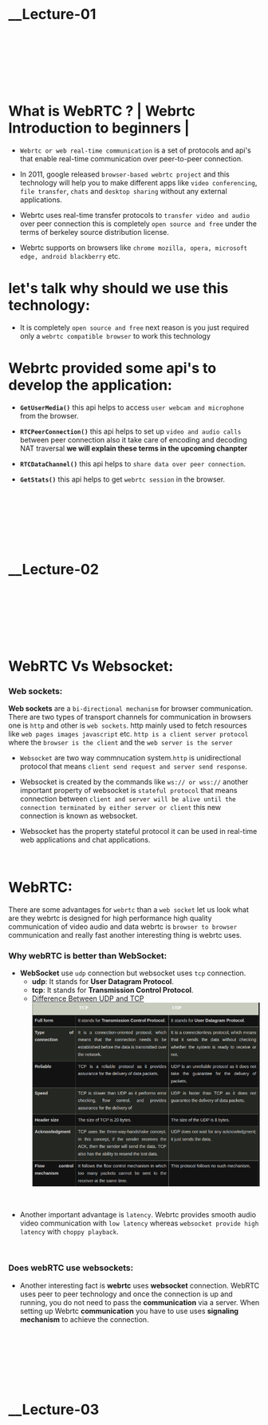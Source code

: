 
<br><br><br><br><br><br>

# ________________________Lecture-01______________________

<br><br><br><br><br><br>

# What is WebRTC ? | Webrtc Introduction to beginners |

 - `Webrtc or web real-time communication` is a set of protocols and api's that enable real-time communication over peer-to-peer connection.

 - In 2011, google released `browser-based webrtc project` and this technology will help you to make different apps like `video conferencing`, `file transfer`, `chats` and `desktop sharing` without any external applications.
 
 - Webrtc uses real-time transfer protocols to `transfer video and audio` over peer connection this is completely `open source and free` under the terms of berkeley source distribution license.
 
 - Webrtc supports on browsers like `chrome mozilla, opera, microsoft edge, android blackberry` etc.
 
# let's talk why should we use this technology:
-  It is completely `open source and free` next reason is you just required only a `webrtc compatible browser` to work this technology 

# Webrtc provided some api's to develop the application:

- **`GetUserMedia()`**  this api helps to access `user webcam and microphone` from the browser.

- **`RTCPeerConnection()`** this api helps to set up `video and audio calls` between peer connection also it take care of encoding and decoding NAT traversal 
**we will explain these terms in the upcoming chanpter**
- **`RTCDataChannel()`** this api helps to `share data over peer connection`.

- **`GetStats()`** this api helps to get `webrtc session` in the browser.



<br><br><br><br><br><br>

# ________________________Lecture-02______________________

<br><br><br><br><br><br>

# WebRTC Vs Websocket:

### Web sockets:
 **Web sockets** are a `bi-directional mechanism` for browser communication. There are two types of transport channels for communication in browsers one is `http` and other is `web sockets`. http mainly used to fetch resources like `web pages images javascript` etc. `http is a client server protocol` where the `browser is the client` and the `web server is the server`
 
- `Websocket` are two way commnucation system.`http` is unidirectional protocol that means `client send request and server send response`.

- Websocket is created by the commands like `ws:// or wss://` another important property of websocket is `stateful protocol` that means connection between `client and server will be alive until the connection terminated by either server or client` this new connection is known as websocket.

- Websocket has the property stateful protocol it can be used in real-time web applications and chat applications.

<br> 

# **WebRTC:**
 There are some advantages for `webrtc` than a `web socket` let us look what are they webrtc is designed for high performance high quality communication of video audio and data webrtc is `browser to browser` communication and really fast another interesting thing is webrtc uses.

### **Why webRTC is better than WebSocket:**

- **WebSocket** use `udp` connection but websocket uses `tcp` connection.
    - **udp**: It stands for **User Datagram Protocol**.
    - **tcp**:  It stands for **Transmission Control Protocol**.
    - [Difference Between UDP and TCP](https://www.youtube.com/watch?v=4ksqUnW7eak&ab_channel=LearnCoding)
    ![Alt text](/images/image7.png)
<br>

- Another important advantage is `latency`. Webrtc provides smooth audio video communication with `low latency` whereas `websocket provide high latency` with `choppy playback`.

<br>

### Does **webRTC** use **websockets**:

- Another interesting fact is **webrtc** uses **websocket** connection. WebRTC uses peer to peer technology and once the connection is up and running, you do not need to pass the **communication** via a server. When setting up  Webrtc **communication** you have to use uses **signaling mechanism** to achieve the connection.

<br><br><br><br><br><br>

# ________________________Lecture-03______________________


<br><br><br><br><br><br>



